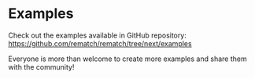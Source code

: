 # Examples

Check out the examples available in GitHub repository: https://github.com/rematch/rematch/tree/next/examples

Everyone is more than welcome to create more examples and share them with the community!
